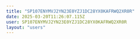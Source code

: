 ```yaml
---
title: "SP107ENYMVJ2YN23E0YZJ1DC28YX0KAFRWQ2XR0R"
date: 2025-03-20T11:26:07.115Z
user: SP107ENYMVJ2YN23E0YZJ1DC28YX0KAFRWQ2XR0R
layout: "users"
---
```

    